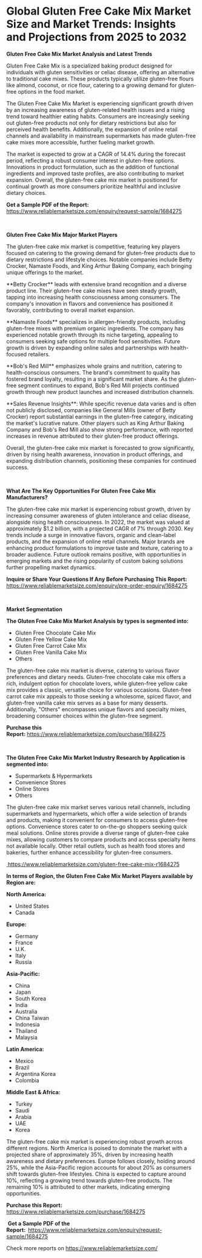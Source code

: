 <p><h1>Global Gluten Free Cake Mix Market Size and Market Trends: Insights and Projections from 2025 to 2032</h1></p><p><strong>Gluten Free Cake Mix Market Analysis and Latest Trends</strong></p>
<p><p>Gluten Free Cake Mix is a specialized baking product designed for individuals with gluten sensitivities or celiac disease, offering an alternative to traditional cake mixes. These products typically utilize gluten-free flours like almond, coconut, or rice flour, catering to a growing demand for gluten-free options in the food market. </p><p>The Gluten Free Cake Mix Market is experiencing significant growth driven by an increasing awareness of gluten-related health issues and a rising trend toward healthier eating habits. Consumers are increasingly seeking out gluten-free products not only for dietary restrictions but also for perceived health benefits. Additionally, the expansion of online retail channels and availability in mainstream supermarkets has made gluten-free cake mixes more accessible, further fueling market growth.</p><p>The market is expected to grow at a CAGR of 14.4% during the forecast period, reflecting a robust consumer interest in gluten-free options. Innovations in product formulation, such as the addition of functional ingredients and improved taste profiles, are also contributing to market expansion. Overall, the gluten-free cake mix market is positioned for continual growth as more consumers prioritize healthful and inclusive dietary choices.</p></p>
<p><strong>Get a Sample PDF of the Report:&nbsp;</strong> <a href="https://www.reliablemarketsize.com/enquiry/request-sample/1684275?utm_campaign=3537&utm_medium=2&utm_source=Github&utm_content=ia&utm_term=26032025&utm_id=gluten-free-cake-mix">https://www.reliablemarketsize.com/enquiry/request-sample/1684275</a></p>
<p>&nbsp;</p>
<p><strong>Gluten Free Cake Mix Major Market Players</strong></p>
<p><p>The gluten-free cake mix market is competitive, featuring key players focused on catering to the growing demand for gluten-free products due to dietary restrictions and lifestyle choices. Notable companies include Betty Crocker, Namaste Foods, and King Arthur Baking Company, each bringing unique offerings to the market.</p><p>**Betty Crocker** leads with extensive brand recognition and a diverse product line. Their gluten-free cake mixes have seen steady growth, tapping into increasing health consciousness among consumers. The company's innovation in flavors and convenience has positioned it favorably, contributing to overall market expansion.</p><p>**Namaste Foods** specializes in allergen-friendly products, including gluten-free mixes with premium organic ingredients. The company has experienced notable growth through its niche targeting, appealing to consumers seeking safe options for multiple food sensitivities. Future growth is driven by expanding online sales and partnerships with health-focused retailers.</p><p>**Bob's Red Mill** emphasizes whole grains and nutrition, catering to health-conscious consumers. The brand's commitment to quality has fostered brand loyalty, resulting in a significant market share. As the gluten-free segment continues to expand, Bob's Red Mill projects continued growth through new product launches and increased distribution channels.</p><p>**Sales Revenue Insights**: While specific revenue data varies and is often not publicly disclosed, companies like General Mills (owner of Betty Crocker) report substantial earnings in the gluten-free category, indicating the market's lucrative nature. Other players such as King Arthur Baking Company and Bob's Red Mill also show strong performance, with reported increases in revenue attributed to their gluten-free product offerings.</p><p>Overall, the gluten-free cake mix market is forecasted to grow significantly, driven by rising health awareness, innovation in product offerings, and expanding distribution channels, positioning these companies for continued success.</p></p>
<p>&nbsp;</p>
<p><strong>What Are The Key Opportunities For Gluten Free Cake Mix Manufacturers?</strong></p>
<p><p>The gluten-free cake mix market is experiencing robust growth, driven by increasing consumer awareness of gluten intolerance and celiac disease, alongside rising health consciousness. In 2022, the market was valued at approximately $1.2 billion, with a projected CAGR of 7% through 2030. Key trends include a surge in innovative flavors, organic and clean-label products, and the expansion of online retail channels. Major brands are enhancing product formulations to improve taste and texture, catering to a broader audience. Future outlook remains positive, with opportunities in emerging markets and the rising popularity of custom baking solutions further propelling market dynamics.</p></p>
<p><strong>Inquire or Share Your Questions If Any Before Purchasing This Report:</strong> <a href="https://www.reliablemarketsize.com/enquiry/pre-order-enquiry/1684275?utm_campaign=3537&utm_medium=2&utm_source=Github&utm_content=ia&utm_term=26032025&utm_id=gluten-free-cake-mix">https://www.reliablemarketsize.com/enquiry/pre-order-enquiry/1684275</a></p>
<p>&nbsp;</p>
<p><strong>Market Segmentation</strong></p>
<p><strong>The Gluten Free Cake Mix Market Analysis by types is segmented into:</strong></p>
<p><ul><li>Gluten Free Chocolate Cake Mix</li><li>Gluten Free Yellow Cake Mix</li><li>Gluten Free Carrot Cake Mix</li><li>Gluten Free Vanilla Cake Mix</li><li>Others</li></ul></p>
<p><p>The gluten-free cake mix market is diverse, catering to various flavor preferences and dietary needs. Gluten-free chocolate cake mix offers a rich, indulgent option for chocolate lovers, while gluten-free yellow cake mix provides a classic, versatile choice for various occasions. Gluten-free carrot cake mix appeals to those seeking a wholesome, spiced flavor, and gluten-free vanilla cake mix serves as a base for many desserts. Additionally, "Others" encompasses unique flavors and specialty mixes, broadening consumer choices within the gluten-free segment.</p></p>
<p><strong>Purchase this Report:&nbsp;</strong><a href="https://www.reliablemarketsize.com/purchase/1684275?utm_campaign=3537&utm_medium=2&utm_source=Github&utm_content=ia&utm_term=26032025&utm_id=gluten-free-cake-mix">https://www.reliablemarketsize.com/purchase/1684275</a></p>
<p>&nbsp;</p>
<p><strong>The Gluten Free Cake Mix Market Industry Research by Application is segmented into:</strong></p>
<p><ul><li>Supermarkets & Hypermarkets</li><li>Convenience Stores</li><li>Online Stores</li><li>Others</li></ul></p>
<p><p>The gluten-free cake mix market serves various retail channels, including supermarkets and hypermarkets, which offer a wide selection of brands and products, making it convenient for consumers to access gluten-free options. Convenience stores cater to on-the-go shoppers seeking quick meal solutions. Online stores provide a diverse range of gluten-free cake mixes, allowing customers to compare products and access specialty items not available locally. Other retail outlets, such as health food stores and bakeries, further enhance accessibility for gluten-free consumers.</p></p>
<p><a href="https://www.reliablemarketsize.com/gluten-free-cake-mix-r1684275?utm_campaign=3537&utm_medium=2&utm_source=Github&utm_content=ia&utm_term=26032025&utm_id=gluten-free-cake-mix">&nbsp;https://www.reliablemarketsize.com/gluten-free-cake-mix-r1684275</a></p>
<p><strong>In terms of Region, the Gluten Free Cake Mix Market Players available by Region are:</strong></p>
<p>
    <p> <strong> North America: </strong>
        <ul>
            <li>United States</li>
            <li>Canada</li>
        </ul>
        </p> 
    <p> <strong> Europe: </strong>
        <ul>
            <li>Germany</li>
            <li>France</li>
            <li>U.K.</li>
            <li>Italy</li>
            <li>Russia</li>
        </ul>
        </p> 
    <p> <strong> Asia-Pacific: </strong>
        <ul>
            <li>China</li>
            <li>Japan</li>
            <li>South Korea</li>
            <li>India</li>
            <li>Australia</li>
            <li>China Taiwan</li>
            <li>Indonesia</li>
            <li>Thailand</li>
            <li>Malaysia</li>
        </ul>
        </p> 
    <p> <strong> Latin America: </strong>
        <ul>
            <li>Mexico</li>
            <li>Brazil</li>
            <li>Argentina Korea</li>
            <li>Colombia</li>
        </ul>
        </p> 
    <p> <strong> Middle East & Africa: </strong>
        <ul>
            <li>Turkey</li>
            <li>Saudi</li>
            <li>Arabia</li>
            <li>UAE</li>
            <li>Korea</li>
        </ul>
    </p>
    </p>
<p><p>The gluten-free cake mix market is experiencing robust growth across different regions. North America is poised to dominate the market with a projected share of approximately 35%, driven by increasing health awareness and dietary preferences. Europe follows closely, holding around 25%, while the Asia-Pacific region accounts for about 20% as consumers shift towards gluten-free lifestyles. China is expected to capture around 10%, reflecting a growing trend towards gluten-free products. The remaining 10% is attributed to other markets, indicating emerging opportunities.</p></p>
<p><strong>Purchase this Report: </strong><a href="https://www.reliablemarketsize.com/purchase/1684275?utm_campaign=3537&utm_medium=2&utm_source=Github&utm_content=ia&utm_term=26032025&utm_id=gluten-free-cake-mix">https://www.reliablemarketsize.com/purchase/1684275</a></p>
<p>&nbsp;<strong>Get a Sample PDF of the Report:&nbsp;&nbsp;</strong><a href="https://www.reliablemarketsize.com/enquiry/request-sample/1684275?utm_campaign=3537&utm_medium=2&utm_source=Github&utm_content=ia&utm_term=26032025&utm_id=gluten-free-cake-mix">https://www.reliablemarketsize.com/enquiry/request-sample/1684275</a></p>
<p><strong></strong></p>
<p>Check more reports on <a href="https://www.reliablemarketsize.com/?utm_campaign=3537&utm_medium=2&utm_source=Github&utm_content=ia&utm_term=26032025&utm_id=gluten-free-cake-mix">https://www.reliablemarketsize.com/</a></p>